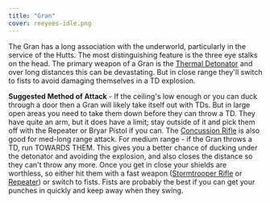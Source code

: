 ```yaml
---
title: "Gran"
cover: reeyees-idle.png
---
```


The Gran has a long association with the underworld, particularly in the service of the Hutts. The most distinguishing feature is the three eye stalks on the head. The primary weapon of a Gran is the [Thermal Detonator](/database/weapons/thermal-detonators) and over long distances this can be devastating. But in close range they'll switch to fists to avoid damaging themselves in a TD explosion.

**Suggested Method of Attack** - If the ceiling's low enough or you can duck through a door then a Gran will likely take itself out with TDs. But in large open areas you need to take them down before they can throw a TD. They have quite an arm, but it does have a limit; stay outside of it and pick them off with the Repeater or Bryar Pistol if you can. The [Concussion Rifle](/database/weapons/stouker-concussion-rifle) is also good for med-long range attack. For medium range - if the Gran throws a TD, run TOWARDS THEM. This gives you a better chance of ducking under the detonator and avoiding the explosion, and also closes the distance so they can't throw any more. Once you get in close your shields are worthless, so either hit them with a fast weapon ([Stormtrooper Rifle](/database/weapons/stormtrooper-rifle) or [Repeater](/database/weapons/imperial-repeater-rifle)) or switch to fists. Fists are probably the best if you can get your punches in quickly and keep away when they swing.